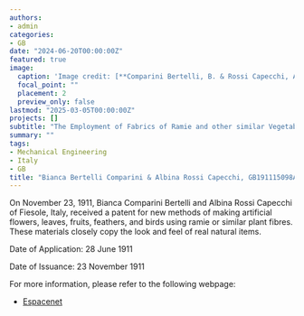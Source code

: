 ```yaml
---
authors:
- admin
categories:
- GB
date: "2024-06-20T00:00:00Z"
featured: true
image:
  caption: 'Image credit: [**Comparini Bertelli, B. & Rossi Capecchi, A. (1910)**](https://worldwide.espacenet.com/patent/search/family/032652392/publication/GB191115098A?q=pn%3DGB191115098A)'
  focal_point: ""
  placement: 2
  preview_only: false
lastmod: "2025-03-05T00:00:00Z"
projects: []
subtitle: "The Employment of Fabrics of Ramie and other similar Vegetable Fibres for the Manufacture of Flowers, Leaves, Fruits, Feathers, Birds, and other."
summary: ""
tags:
- Mechanical Engineering
- Italy
- GB
title: "Bianca Bertelli Comparini & Albina Rossi Capecchi, GB191115098A"
---
```

On November 23, 1911, Bianca Comparini Bertelli and Albina Rossi Capecchi of Fiesole, Italy, received a patent for new methods of making artificial flowers, leaves, fruits, feathers, and birds using ramie or similar plant fibres. These materials closely copy the look and feel of real natural items.

Date of Application: 28 June 1911

Date of Issuance: 23 November 1911

For more information, please refer to the following webpage: 

- [Espacenet](https://worldwide.espacenet.com/patent/search/family/032652392/publication/GB191115098A?q=pn%3DGB191115098A)